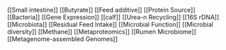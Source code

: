 [[Small intestine]]
[[Butyrate]]
[[Feed additive]]
[[Protein Source]]
[[Bacteria]]
[[Gene Expression]]
[[calf]]
[[Urea-n Recycling]]
[[16S rDNA]]
[[Microbiota]]
[[Residual Feed Intake]]
[[Microbial Function]]
[[Microbial diversity]]
[[Methane]]
[[Metaproteomics]]
[[Rumen Microbiome]]
[[Metagenome-assembled Genomes]]
